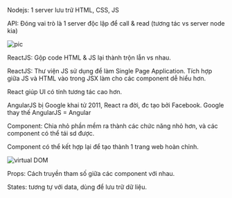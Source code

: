 Nodejs: 1 server lưu trữ HTML, CSS, JS

API: Đóng vai trò là 1 server độc lập để call & read (tương tác vs server node kia)

![pic](https://i.imgur.com/2KD10le.png)

ReactJS: Gộp code HTML & JS lại thành trộn lẫn vs nhau.

ReactJS: Thư viện JS sử dụng để làm Single Page Application. Tích hợp giữa JS và HTML vào trong JSX làm cho các component dễ hiểu hơn.

React giúp UI có tính tương tác cao hơn.

AngularJS bị Google khai tử 2011, React ra đời, đc tạo bởi Facebook. Google thay thế AngularJS = Angular

Component: Chia nhỏ phần mềm ra thành các chức năng nhỏ hơn, và các component có thể tái sd được.

Component có thể kết hợp lại để tạo thành 1 trang web hoàn chỉnh.

![virtual DOM](https://i.imgur.com/D5lEGmz.png)

Props: Cách truyền tham số giữa các component với nhau. 

States: tương tự với data, dùng để lưu trữ dữ liệu.